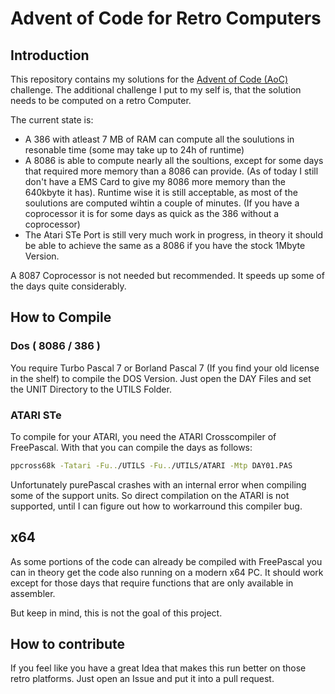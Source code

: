 # Advent of Code for Retro Computers

## Introduction

This repository contains my solutions for the [Advent of Code (AoC)](https://adventofcode.com/) challenge.
The additional challenge I put to my self is, that the solution needs to be computed on a retro Computer.

The current state is:

* A 386 with atleast 7 MB of RAM can compute all the soulutions in resonable time (some may take up to 24h of runtime)
* A 8086 is able to compute nearly all the soultions, except for some days that required more memory than a 8086 can provide. (As of today I still don't have a EMS Card to give my 8086 more memory than the 640kbyte it has). Runtime wise it is still acceptable, as most of the soulutions are computed wihtin a couple of minutes. (If you have a coprocessor it is for some days as quick as the 386 without a coprocessor)
* The Atari STe Port is still very much work in progress, in theory it should be able to achieve the same as a 8086 if you have the stock 1Mbyte Version.

A 8087 Coprocessor is not needed but recommended. It speeds up some of the days quite considerably.

## How to Compile

### Dos ( 8086 / 386 )

You require Turbo Pascal 7 or Borland Pascal 7 (If you find your old license in the shelf) to compile the DOS Version.
Just open the DAY Files and set the UNIT Directory to the UTILS Folder.

### ATARI STe

To compile for your ATARI, you need the ATARI Crosscompiler of FreePascal. With that you can compile the days as follows:

```.sh
ppcross68k -Tatari -Fu../UTILS -Fu../UTILS/ATARI -Mtp DAY01.PAS
```

Unfortunately purePascal crashes with an internal error when compiling some of the support units. So direct compilation on the ATARI is not supported, until I can figure out how to workarround this compiler bug.

## x64

As some portions of the code can already be compiled with FreePascal you can in theory get the code also running on a modern x64 PC.
It should work except for those days that require functions that are only available in assembler.

But keep in mind, this is not the goal of this project.

## How to contribute

If you feel like you have a great Idea that makes this run better on those retro platforms. Just open an Issue and put it into a pull request.
